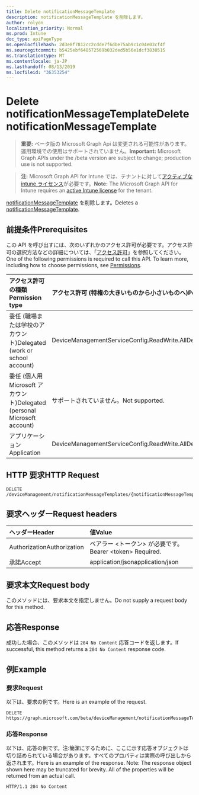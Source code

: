 ```yaml
---
title: Delete notificationMessageTemplate
description: notificationMessageTemplate を削除します。
author: rolyon
localization_priority: Normal
ms.prod: Intune
doc_type: apiPageType
ms.openlocfilehash: 2d3e8f7812cc2cdde7f6dbe75ab9c1c04e03cf4f
ms.sourcegitcommit: b5425ebf648572569b032ded5b56e1dcf3830515
ms.translationtype: MT
ms.contentlocale: ja-JP
ms.lasthandoff: 08/13/2019
ms.locfileid: "36353254"
---
```

# <a name="delete-notificationmessagetemplate"></a><span data-ttu-id="5e651-103">Delete notificationMessageTemplate</span><span class="sxs-lookup"><span data-stu-id="5e651-103">Delete notificationMessageTemplate</span></span>

> <span data-ttu-id="5e651-104">**重要:** ベータ版の Microsoft Graph Api は変更される可能性があります。運用環境での使用はサポートされていません。</span><span class="sxs-lookup"><span data-stu-id="5e651-104">**Important:** Microsoft Graph APIs under the /beta version are subject to change; production use is not supported.</span></span>

> <span data-ttu-id="5e651-105">**注:** Microsoft Graph API for Intune では、テナントに対して[アクティブな intune ライセンス](https://go.microsoft.com/fwlink/?linkid=839381)が必要です。</span><span class="sxs-lookup"><span data-stu-id="5e651-105">**Note:** The Microsoft Graph API for Intune requires an [active Intune license](https://go.microsoft.com/fwlink/?linkid=839381) for the tenant.</span></span>

<span data-ttu-id="5e651-106">[notificationMessageTemplate](../resources/intune-notification-notificationmessagetemplate.md) を削除します。</span><span class="sxs-lookup"><span data-stu-id="5e651-106">Deletes a [notificationMessageTemplate](../resources/intune-notification-notificationmessagetemplate.md).</span></span>

## <a name="prerequisites"></a><span data-ttu-id="5e651-107">前提条件</span><span class="sxs-lookup"><span data-stu-id="5e651-107">Prerequisites</span></span>
<span data-ttu-id="5e651-p101">この API を呼び出すには、次のいずれかのアクセス許可が必要です。アクセス許可の選択方法などの詳細については、「[アクセス許可](/graph/permissions-reference)」を参照してください。</span><span class="sxs-lookup"><span data-stu-id="5e651-p101">One of the following permissions is required to call this API. To learn more, including how to choose permissions, see [Permissions](/graph/permissions-reference).</span></span>

|<span data-ttu-id="5e651-110">アクセス許可の種類</span><span class="sxs-lookup"><span data-stu-id="5e651-110">Permission type</span></span>|<span data-ttu-id="5e651-111">アクセス許可 (特権の大きいものから小さいものへ)</span><span class="sxs-lookup"><span data-stu-id="5e651-111">Permissions (from most to least privileged)</span></span>|
|:---|:---|
|<span data-ttu-id="5e651-112">委任 (職場または学校のアカウント)</span><span class="sxs-lookup"><span data-stu-id="5e651-112">Delegated (work or school account)</span></span>|<span data-ttu-id="5e651-113">DeviceManagementServiceConfig.ReadWrite.All</span><span class="sxs-lookup"><span data-stu-id="5e651-113">DeviceManagementServiceConfig.ReadWrite.All</span></span>|
|<span data-ttu-id="5e651-114">委任 (個人用 Microsoft アカウント)</span><span class="sxs-lookup"><span data-stu-id="5e651-114">Delegated (personal Microsoft account)</span></span>|<span data-ttu-id="5e651-115">サポートされていません。</span><span class="sxs-lookup"><span data-stu-id="5e651-115">Not supported.</span></span>|
|<span data-ttu-id="5e651-116">アプリケーション</span><span class="sxs-lookup"><span data-stu-id="5e651-116">Application</span></span>|<span data-ttu-id="5e651-117">DeviceManagementServiceConfig.ReadWrite.All</span><span class="sxs-lookup"><span data-stu-id="5e651-117">DeviceManagementServiceConfig.ReadWrite.All</span></span>|

## <a name="http-request"></a><span data-ttu-id="5e651-118">HTTP 要求</span><span class="sxs-lookup"><span data-stu-id="5e651-118">HTTP Request</span></span>
<!-- {
  "blockType": "ignored"
}
-->
``` http
DELETE /deviceManagement/notificationMessageTemplates/{notificationMessageTemplateId}
```

## <a name="request-headers"></a><span data-ttu-id="5e651-119">要求ヘッダー</span><span class="sxs-lookup"><span data-stu-id="5e651-119">Request headers</span></span>
|<span data-ttu-id="5e651-120">ヘッダー</span><span class="sxs-lookup"><span data-stu-id="5e651-120">Header</span></span>|<span data-ttu-id="5e651-121">値</span><span class="sxs-lookup"><span data-stu-id="5e651-121">Value</span></span>|
|:---|:---|
|<span data-ttu-id="5e651-122">Authorization</span><span class="sxs-lookup"><span data-stu-id="5e651-122">Authorization</span></span>|<span data-ttu-id="5e651-123">ベアラー &lt;トークン&gt; が必要です。</span><span class="sxs-lookup"><span data-stu-id="5e651-123">Bearer &lt;token&gt; Required.</span></span>|
|<span data-ttu-id="5e651-124">承諾</span><span class="sxs-lookup"><span data-stu-id="5e651-124">Accept</span></span>|<span data-ttu-id="5e651-125">application/json</span><span class="sxs-lookup"><span data-stu-id="5e651-125">application/json</span></span>|

## <a name="request-body"></a><span data-ttu-id="5e651-126">要求本文</span><span class="sxs-lookup"><span data-stu-id="5e651-126">Request body</span></span>
<span data-ttu-id="5e651-127">このメソッドには、要求本文を指定しません。</span><span class="sxs-lookup"><span data-stu-id="5e651-127">Do not supply a request body for this method.</span></span>

## <a name="response"></a><span data-ttu-id="5e651-128">応答</span><span class="sxs-lookup"><span data-stu-id="5e651-128">Response</span></span>
<span data-ttu-id="5e651-129">成功した場合、このメソッドは `204 No Content` 応答コードを返します。</span><span class="sxs-lookup"><span data-stu-id="5e651-129">If successful, this method returns a `204 No Content` response code.</span></span>

## <a name="example"></a><span data-ttu-id="5e651-130">例</span><span class="sxs-lookup"><span data-stu-id="5e651-130">Example</span></span>

### <a name="request"></a><span data-ttu-id="5e651-131">要求</span><span class="sxs-lookup"><span data-stu-id="5e651-131">Request</span></span>
<span data-ttu-id="5e651-132">以下は、要求の例です。</span><span class="sxs-lookup"><span data-stu-id="5e651-132">Here is an example of the request.</span></span>
``` http
DELETE https://graph.microsoft.com/beta/deviceManagement/notificationMessageTemplates/{notificationMessageTemplateId}
```

### <a name="response"></a><span data-ttu-id="5e651-133">応答</span><span class="sxs-lookup"><span data-stu-id="5e651-133">Response</span></span>
<span data-ttu-id="5e651-p102">以下は、応答の例です。注:簡潔にするために、ここに示す応答オブジェクトは切り詰められている場合があります。すべてのプロパティは実際の呼び出しから返されます。</span><span class="sxs-lookup"><span data-stu-id="5e651-p102">Here is an example of the response. Note: The response object shown here may be truncated for brevity. All of the properties will be returned from an actual call.</span></span>
``` http
HTTP/1.1 204 No Content
```






